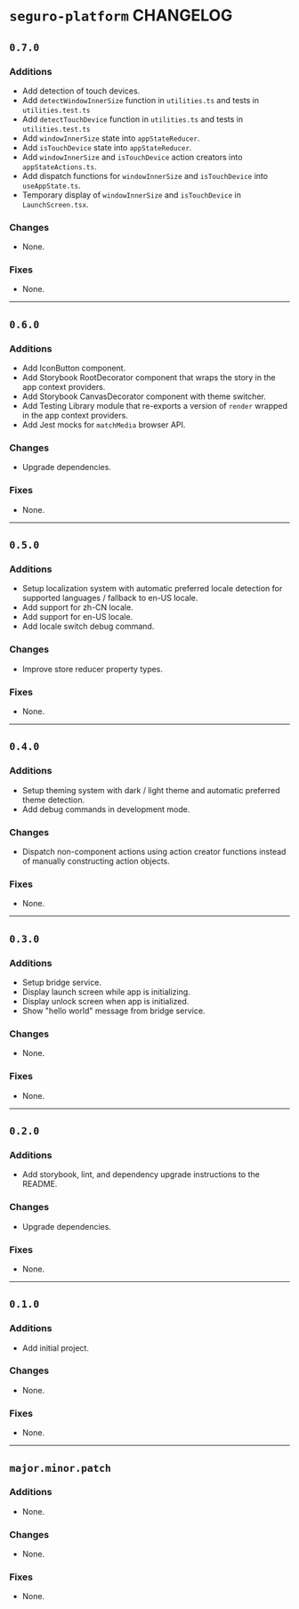 # `seguro-platform` CHANGELOG

## `0.7.0`

### Additions

- Add detection of touch devices.
- Add `detectWindowInnerSize` function in `utilities.ts` and tests in `utilities.test.ts`
- Add `detectTouchDevice` function in `utilities.ts` and tests in `utilities.test.ts`
- Add `windowInnerSize` state into `appStateReducer`.
- Add `isTouchDevice` state into `appStateReducer`.
- Add `windowInnerSize` and `isTouchDevice` action creators into `appStateActions.ts`.
- Add dispatch functions for `windowInnerSize` and `isTouchDevice` into `useAppState.ts`.
- Temporary display of `windowInnerSize` and `isTouchDevice` in `LaunchScreen.tsx`.

### Changes

- None.

### Fixes

- None.

---

## `0.6.0`

### Additions

- Add IconButton component.
- Add Storybook RootDecorator component that wraps the story in the app context providers.
- Add Storybook CanvasDecorator component with theme switcher.
- Add Testing Library module that re-exports a version of `render` wrapped in the app context providers.
- Add Jest mocks for `matchMedia` browser API.

### Changes

- Upgrade dependencies.

### Fixes

- None.

---

## `0.5.0`

### Additions

- Setup localization system with automatic preferred locale detection for supported languages / fallback to en-US locale.
- Add support for zh-CN locale.
- Add support for en-US locale.
- Add locale switch debug command.

### Changes

- Improve store reducer property types.

### Fixes

- None.

---

## `0.4.0`

### Additions

- Setup theming system with dark / light theme and automatic preferred theme detection.
- Add debug commands in development mode.

### Changes

- Dispatch non-component actions using action creator functions instead of manually constructing action objects.

### Fixes

- None.

---

## `0.3.0`

### Additions

- Setup bridge service.
- Display launch screen while app is initializing.
- Display unlock screen when app is initialized.
- Show "hello world" message from bridge service.

### Changes

- None.

### Fixes

- None.

---

## `0.2.0`

### Additions

- Add storybook, lint, and dependency upgrade instructions to the README.

### Changes

- Upgrade dependencies.

### Fixes

- None.

---

## `0.1.0`

### Additions

- Add initial project.

### Changes

- None.

### Fixes

- None.

---

## `major.minor.patch`

### Additions

- None.

### Changes

- None.

### Fixes

- None.
